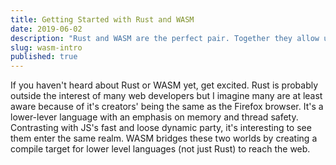 ```yaml
---
title: Getting Started with Rust and WASM
date: 2019-06-02
description: "Rust and WASM are the perfect pair. Together they allow us to create performant, low-level implementations for the key parts of our in-browser JS libraries."
slug: wasm-intro
published: true
---
```


If you haven't heard about Rust or WASM yet, get excited. Rust is probably outside the interest of many web developers but I imagine many are at least aware because of it's creators' being the same as the Firefox browser. It's a lower-lever language with an emphasis on memory and thread safety. Contrasting with JS's fast and loose dynamic party, it's interesting to see them enter the same realm. WASM bridges these two worlds by creating a compile target for lower level languages (not just Rust) to reach the web.



